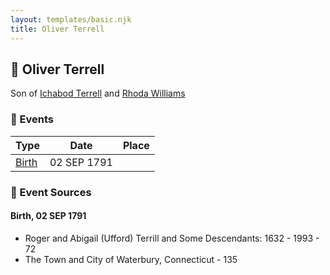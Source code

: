 ```yaml
---
layout: templates/basic.njk
title: Oliver Terrell
---
```

## 🔵 Oliver Terrell

Son of [Ichabod Terrell](/people/6/66420816) and [Rhoda Williams](/people/2/220352)

### 📆 Events

Type | Date | Place
------ | ------ | ------
[Birth](#event-event-2) | 02 SEP 1791 |

### 📰 Event Sources

#### <a id="event-event-2"></a> Birth, 02 SEP 1791
* Roger and Abigail (Ufford) Terrill and Some Descendants: 1632 - 1993  - 72
* The Town and City of Waterbury, Connecticut  - 135